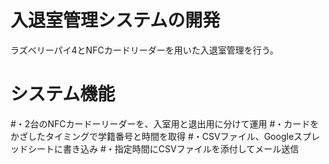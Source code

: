 # 入退室管理システムの開発
ラズベリーパイ4とNFCカードリーダーを用いた入退室管理を行う。

# システム機能
#・2台のNFCカードーリーダーを、入室用と退出用に分けて運用
#・カードをかざしたタイミングで学籍番号と時間を取得
#・CSVファイル、Googleスプレッドシートに書き込み
#・指定時間にCSVファイルを添付してメール送信
